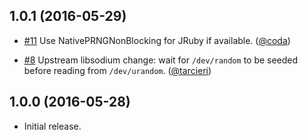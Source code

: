 ## 1.0.1 (2016-05-29)

* [#11](https://github.com/cryptosphere/sysrandom/pull/11)
  Use NativePRNGNonBlocking for JRuby if available.
  ([@coda])

* [#8](https://github.com/cryptosphere/sysrandom/pull/8)
  Upstream libsodium change: wait for `/dev/random` to be seeded before reading from `/dev/urandom`.
  ([@tarcieri])


## 1.0.0 (2016-05-28)

* Initial release.


[@tarcieri]: https://github.com/tarcieri
[@coda]: https://github.com/coda

